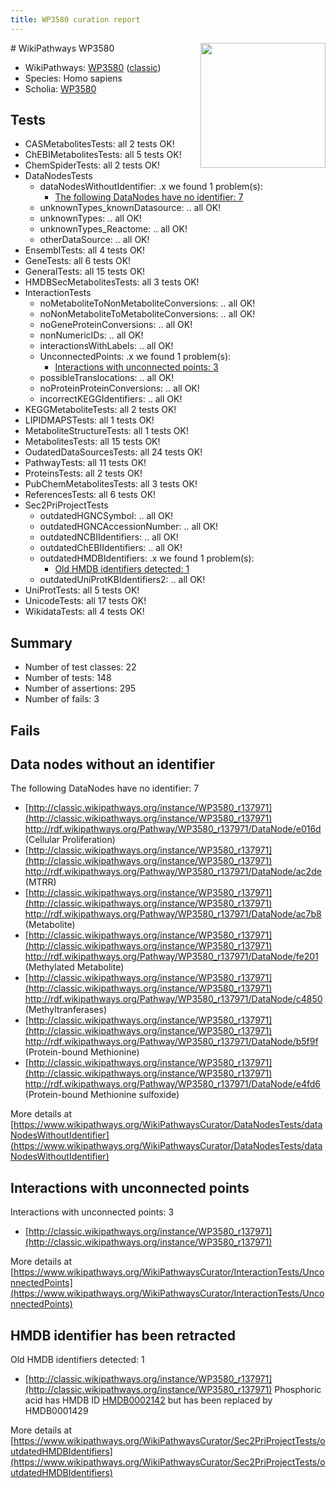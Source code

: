 ```yaml
---
title: WP3580 curation report
---
```


<img style="float: right; width: 200px" src="https://upload.wikimedia.org/wikipedia/commons/thumb/8/83/Wplogo_with_text_500.png/640px-Wplogo_with_text_500.png" />
# WikiPathways WP3580

* WikiPathways: [WP3580](https://wikipathways.org/pathways/WP3580) ([classic](https://classic.wikipathways.org/instance/WP3580))
* Species: Homo sapiens
* Scholia: [WP3580](https://scholia.toolforge.org/wikipathways/WP3580)
## Tests
* CASMetabolitesTests: all 2 tests OK!
* ChEBIMetabolitesTests: all 5 tests OK!
* ChemSpiderTests: all 2 tests OK!
* DataNodesTests
    * dataNodesWithoutIdentifier: .x we found 1 problem(s):
        * [The following DataNodes have no identifier: 7](#d2d32fa6)
    * unknownTypes_knownDatasource: .. all OK!
    * unknownTypes: .. all OK!
    * unknownTypes_Reactome: .. all OK!
    * otherDataSource: .. all OK!
* EnsemblTests: all 4 tests OK!
* GeneTests: all 6 tests OK!
* GeneralTests: all 15 tests OK!
* HMDBSecMetabolitesTests: all 3 tests OK!
* InteractionTests
    * noMetaboliteToNonMetaboliteConversions: .. all OK!
    * noNonMetaboliteToMetaboliteConversions: .. all OK!
    * noGeneProteinConversions: .. all OK!
    * nonNumericIDs: .. all OK!
    * interactionsWithLabels: .. all OK!
    * UnconnectedPoints: .x we found 1 problem(s):
        * [Interactions with unconnected points: 3](#35a61adb)
    * possibleTranslocations: .. all OK!
    * noProteinProteinConversions: .. all OK!
    * incorrectKEGGIdentifiers: .. all OK!
* KEGGMetaboliteTests: all 2 tests OK!
* LIPIDMAPSTests: all 1 tests OK!
* MetaboliteStructureTests: all 1 tests OK!
* MetabolitesTests: all 15 tests OK!
* OudatedDataSourcesTests: all 24 tests OK!
* PathwayTests: all 11 tests OK!
* ProteinsTests: all 2 tests OK!
* PubChemMetabolitesTests: all 3 tests OK!
* ReferencesTests: all 6 tests OK!
* Sec2PriProjectTests
    * outdatedHGNCSymbol: .. all OK!
    * outdatedHGNCAccessionNumber: .. all OK!
    * outdatedNCBIIdentifiers: .. all OK!
    * outdatedChEBIIdentifiers: .. all OK!
    * outdatedHMDBIdentifiers: .x we found 1 problem(s):
        * [Old HMDB identifiers detected: 1](#62c83a00)
    * outdatedUniProtKBIdentifiers2: .. all OK!
* UniProtTests: all 5 tests OK!
* UnicodeTests: all 17 tests OK!
* WikidataTests: all 4 tests OK!


## Summary

* Number of test classes: 22
* Number of tests: 148
* Number of assertions: 295
* Number of fails: 3

## Fails

<a name="d2d32fa6" />

## Data nodes without an identifier

The following DataNodes have no identifier: 7

* [http://classic.wikipathways.org/instance/WP3580_r137971](http://classic.wikipathways.org/instance/WP3580_r137971) http://rdf.wikipathways.org/Pathway/WP3580_r137971/DataNode/e016d (Cellular Proliferation)
* [http://classic.wikipathways.org/instance/WP3580_r137971](http://classic.wikipathways.org/instance/WP3580_r137971) http://rdf.wikipathways.org/Pathway/WP3580_r137971/DataNode/ac2de (MTRR)
* [http://classic.wikipathways.org/instance/WP3580_r137971](http://classic.wikipathways.org/instance/WP3580_r137971) http://rdf.wikipathways.org/Pathway/WP3580_r137971/DataNode/ac7b8 (Metabolite)
* [http://classic.wikipathways.org/instance/WP3580_r137971](http://classic.wikipathways.org/instance/WP3580_r137971) http://rdf.wikipathways.org/Pathway/WP3580_r137971/DataNode/fe201 (Methylated
Metabolite)
* [http://classic.wikipathways.org/instance/WP3580_r137971](http://classic.wikipathways.org/instance/WP3580_r137971) http://rdf.wikipathways.org/Pathway/WP3580_r137971/DataNode/c4850 (Methyltranferases)
* [http://classic.wikipathways.org/instance/WP3580_r137971](http://classic.wikipathways.org/instance/WP3580_r137971) http://rdf.wikipathways.org/Pathway/WP3580_r137971/DataNode/b5f9f (Protein-bound Methionine)
* [http://classic.wikipathways.org/instance/WP3580_r137971](http://classic.wikipathways.org/instance/WP3580_r137971) http://rdf.wikipathways.org/Pathway/WP3580_r137971/DataNode/e4fd6 (Protein-bound Methionine 
sulfoxide)


More details at [https://www.wikipathways.org/WikiPathwaysCurator/DataNodesTests/dataNodesWithoutIdentifier](https://www.wikipathways.org/WikiPathwaysCurator/DataNodesTests/dataNodesWithoutIdentifier)

<a name="35a61adb" />

## Interactions with unconnected points

Interactions with unconnected points: 3

* [http://classic.wikipathways.org/instance/WP3580_r137971](http://classic.wikipathways.org/instance/WP3580_r137971)


More details at [https://www.wikipathways.org/WikiPathwaysCurator/InteractionTests/UnconnectedPoints](https://www.wikipathways.org/WikiPathwaysCurator/InteractionTests/UnconnectedPoints)

<a name="62c83a00" />

## HMDB identifier has been retracted

Old HMDB identifiers detected: 1

* [http://classic.wikipathways.org/instance/WP3580_r137971](http://classic.wikipathways.org/instance/WP3580_r137971) Phosphoric acid has HMDB ID [HMDB0002142](https://bioregistry.io/hmdb:HMDB0002142) but has been replaced by HMDB0001429


More details at [https://www.wikipathways.org/WikiPathwaysCurator/Sec2PriProjectTests/outdatedHMDBIdentifiers](https://www.wikipathways.org/WikiPathwaysCurator/Sec2PriProjectTests/outdatedHMDBIdentifiers)


